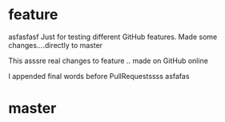 # feature
asfasfasf
Just for testing different GitHub features.
Made some changes....directly to master

This asssre real changes to feature .. made on GitHub online

I appended final words before PullRequestssss
asfafas
# master